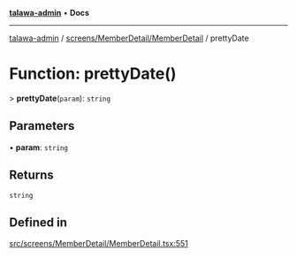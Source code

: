 [**talawa-admin**](../../../../README.md) • **Docs**

***

[talawa-admin](../../../../modules.md) / [screens/MemberDetail/MemberDetail](../README.md) / prettyDate

# Function: prettyDate()

\> **prettyDate**(`param`): `string`

## Parameters

• **param**: `string`

## Returns

`string`

## Defined in

[src/screens/MemberDetail/MemberDetail.tsx:551](https://github.com/PalisadoesFoundation/talawa-admin/blob/c49a58cefb47697eb25ed53aa1ef6d685c772d3e/src/screens/MemberDetail/MemberDetail.tsx#L551)
